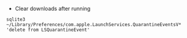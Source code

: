 * Clear downloads after running

```
sqlite3 ~/Library/Preferences/com.apple.LaunchServices.QuarantineEventsV* 'delete from LSQuarantineEvent'
```

